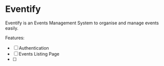 # Eventify

Eventify is an Events Management System to organise and manage events easily.

Features:
- [ ] Authentication
- [ ] Events Listing Page
- [ ] 
